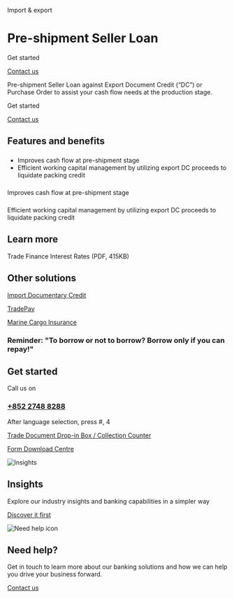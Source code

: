 Import & export

# Pre-shipment Seller Loan

Get started

[Contact us](#get-started)

Pre-shipment Seller Loan against Export Document Credit (“DC”) or Purchase Order to assist your cash flow needs at the production stage.

Get started

[Contact us](#get-started)

## Features and benefits

### 

* Improves cash flow at pre-shipment stage
* Efficient working capital management by utilizing export DC proceeds to liquidate packing credit

### 

Improves cash flow at pre-shipment stage

### 

Efficient working capital management by utilizing export DC proceeds to liquidate packing credit

## Learn more

Trade Finance Interest Rates (PDF, 415KB)

## Other solutions

[Import Documentary Credit](/en-gb/products/documentary-credit)

[TradePay](/en-gb/products/hsbc-tradepay)

[Marine Cargo Insurance](/en-gb/products/marine-cargo-insurance)

### Reminder: "To borrow or not to borrow? Borrow only if you can repay!"

## Get started

Call us on

### [+852 2748 8288](tel:+852%202748%208288)

After language selection, press #, 4

[Trade Document Drop-in Box / Collection Counter](/en-gb/products/drop-in-collection-counter)

[Form Download Centre](/en-gb/help-centre/business-forms/import-and-export-forms)

![Insights](/-/media/media/product-solution/theme-type/img-onboarding.png?h=1413&iar=0&w=1440&hash=0E9CE212C1F6AFCE9D0FE384CA6DCC0A "Insights")

## Insights

Explore our industry insights and banking capabilities in a simpler way

[Discover it first](/en-gb/insights)

![Need help icon](/-/media/media/common/images/contact-us-img.png?h=604&iar=0&w=768&hash=A5675187A2C4B175E0CA7B5AD27C3A66 "Need help icon")

## Need help?

Get in touch to learn more about our banking solutions and how we can help you drive your business forward.

[Contact us](/en-gb/arrange-a-call-back-general)